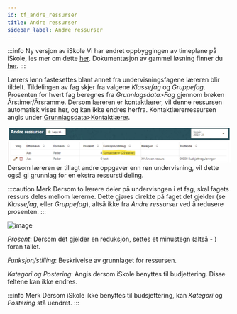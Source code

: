 ```yaml
---
id: tf_andre_ressurser
title: Andre ressurser
sidebar_label: Andre ressurser
---
```


:::info Ny versjon av iSkole
Vi har endret oppbyggingen av timeplane på iSkole, les mer om dette [her](https://dokumentasjon.iskole.net/blog/timeplan). Dokumentasjon av gammel løsning finner du [her](https://dokumentasjon.iskole.net/docs/tf_andre_ressurser_old). 
:::

Lærers lønn fastesettes blant annet fra undervisningsfagene læreren blir tildelt. Tildelingen av fag skjer fra valgene _Klassefag_ og _Gruppefag_. Prosenten for hvert fag beregnes fra _Grunnlagsdata>Fag_ gjennom brøken Årstimer/Årsramme. Dersom læreren er kontaktlærer, vil denne ressursen automatisk vises her, og kan ikke endres herfra. Kontaktlærerressursen angis under [Grunnlagsdata>Kontaktlærer](https://dokumentasjon.iskole.net/docs/gd_ressurs_kontaktlaerer).


![image](/img/tf_andre_ressurser_oversikt.png)
Dersom læreren er tillagt andre oppgaver enn ren undervisning, vil dette også gi grunnlag for en ekstra ressurstildeling. 

:::caution Merk
Dersom to lærere deler på undervisngen i et fag, skal fagets ressurs deles mellom lærerne. Dette gjøres direkte på faget det gjelder (se _Klassefag_, eller _Gruppefag_), altså ikke fra _Andre ressurser_ ved å redusere prosenten.
:::



![image](https://github.com/BarmanHanssen/iskole/assets/80097133/59558314-9bc1-44a6-b3d6-95b6ef113a4e)

*_Prosent_*: Dersom det gjelder en reduksjon, settes et minustegn (altså - ) foran tallet. 

*_Funksjon/stilling_*: Beskrivelse av grunnlaget for ressursen.

*_Kategori_ og _Postering_*: Angis dersom iSkole benyttes til budjettering. Disse feltene kan ikke endres. 

:::info Merk
Dersom iSkole ikke benyttes til budsjettering, kan _Kategori_ og _Postering_ stå uendret.
:::



